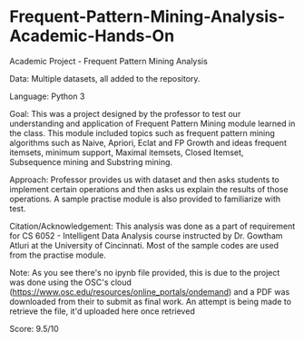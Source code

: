 # Frequent-Pattern-Mining-Analysis-Academic-Hands-On
Academic Project - Frequent Pattern Mining Analysis 

Data: Multiple datasets, all added to the repository.

Language: Python 3

Goal: This was a project designed by the professor to test our understanding and application of Frequent Pattern Mining module learned in the class. This module included topics such as frequent pattern mining algorithms such as Naive, Apriori, Eclat and FP Growth and ideas frequent itemsets, minimum support, Maximal itemsets, Closed Itemset, Subsequence mining and Substring mining.

Approach: Professor provides us with dataset and then asks students to implement certain operations and then asks us explain the results of those operations. A sample practise module is also provided to familiarize with test.

Citation/Acknowledgement: This analysis was done as a part of requirement for CS 6052 - Intelligent Data Analysis course instructed by Dr. Gowtham Atluri at the University of Cincinnati. Most of the sample codes are used from the practise module.

Note: As you see there's no ipynb file provided, this is due to the project was done using the OSC's cloud (https://www.osc.edu/resources/online_portals/ondemand) and a PDF was downloaded from their to submit as final work. An attempt is being made to retrieve the file, it'd uploaded here once retrieved

Score: 9.5/10

